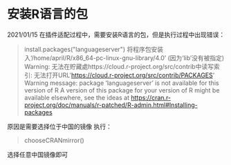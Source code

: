 # 安装R语言的包
2021/01/15
在插件适配过程中，需要安装R语言的包，但是执行过程中出现错误：
> install.packages("languageserver")
将程序包安装入‘/home/april/R/x86_64-pc-linux-gnu-library/4.0’
(因为‘lib’没有被指定)
Warning: 无法在貯藏處https://cloud.r-project.org/src/contrib中读写索引:
  无法打开URL'https://cloud.r-project.org/src/contrib/PACKAGES'
Warning message:
package ‘languageserver’ is not available for this version of R
A version of this package for your version of R might be available elsewhere,
see the ideas at
https://cran.r-project.org/doc/manuals/r-patched/R-admin.html#Installing-packages


原因是需要选择位于中国的镜像
执行：
>chooseCRANmirror()

选择任意中国镜像即可